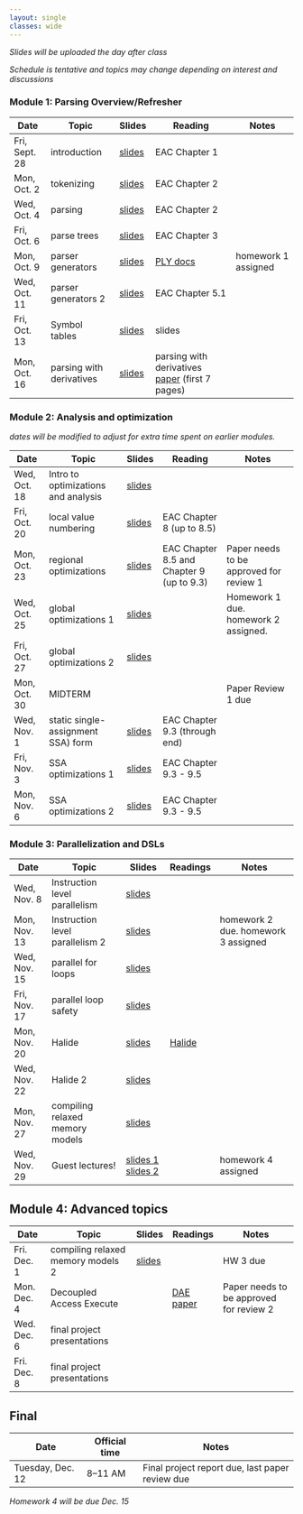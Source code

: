 ```yaml
---
layout: single
classes: wide
---
```


_Slides will be uploaded the day after class_

_Schedule is tentative and topics may change depending on interest and discussions_

### Module 1: Parsing Overview/Refresher

| Date             | Topic                                | Slides                 |   Reading       |  Notes 
|------------------|--------------------------------------|------------------------|-----------------|-
| Fri, Sept. 28    |  introduction                        | [slides](lectures/CSE211Sept29_fa2023.pdf) | EAC Chapter 1   | 
| Mon, Oct. 2      |  tokenizing                          | [slides](lectures/CSE211Oct2_fa2023.pdf)   | EAC Chapter 2   |
| Wed, Oct. 4      |  parsing                             | [slides](lectures/CSE211Oct4_fa2023.pdf)   | EAC Chapter 2   |
| Fri, Oct. 6      |  parse trees                         | [slides](lectures/CSE211Oct6_fa2023.pdf)   | EAC Chapter 3   | 
| Mon, Oct. 9      |  parser generators                   | [slides](lectures/CSE211Oct9_fa2023.pdf)   | [PLY docs](https://www.dabeaz.com/ply/) | homework 1 assigned
| Wed, Oct. 11     |  parser generators 2                 | [slides](lectures/CSE211Oct11_fa2023.pdf)  | EAC Chapter 5.1 | 
| Fri, Oct. 13     |  Symbol tables                       | [slides](lectures/CSE211Oct13_fa2023.pdf)  | slides |
| Mon, Oct. 16     |  parsing with derivatives            | [slides](lectures/CSE211Oct16_fa2023.pdf)  | parsing with derivatives [paper](https://www.ccs.neu.edu/home/turon/re-deriv.pdf) (first 7 pages)           |



### Module 2: Analysis and optimization

_dates will be modified to adjust for extra time spent on earlier modules._

| Date             | Topic                              | Slides                                     | Reading                                   | Notes
|------------------|------------------------------------|--------------------------------------------|-------------------------------------------|-
| Wed, Oct. 18     | Intro to optimizations and analysis| [slides](lectures/CSE211Oct18_fa2023.pdf)  |                                           | 
| Fri, Oct. 20     | local value numbering              | [slides](lectures/CSE211Oct20_fa2023.pdf)  | EAC Chapter 8 (up to 8.5)                 |
| Mon, Oct. 23     | regional optimizations             | [slides](lectures/CSE211Oct23_fa2023.pdf)  | EAC Chapter 8.5 and Chapter 9 (up to 9.3) | Paper needs to be approved for review 1
| Wed, Oct. 25     | global optimizations 1             | [slides](lectures/CSE211Oct25_fa2023.pdf)  |                                           | Homework 1 due. homework 2 assigned. 
| Fri, Oct. 27     | global optimizations 2             | [slides](lectures/CSE211Oct27_fa2023.pdf)  |                                           | 
| Mon, Oct. 30     | MIDTERM                            |        |                                   | Paper Review 1 due
| Wed, Nov. 1      | static single-assignment SSA) form | [slides](lectures/CSE211Nov1_fa2023.pdf)   | EAC Chapter 9.3 (through end)             | 
| Fri, Nov. 3      | SSA optimizations 1                | [slides](lectures/CSE211Nov3_fa2023.pdf)   | EAC Chapter 9.3 - 9.5                     | 
| Mon, Nov. 6      | SSA optimizations 2                | [slides](lectures/CSE211Nov6_fa2023.pdf)   | EAC Chapter 9.3 - 9.5             | 


### Module 3: Parallelization and DSLs

| Date             | Topic                             | Slides |  Readings      | Notes
|------------------|-----------------------------------|--------|----------------|-
| Wed, Nov. 8      | Instruction level parallelism     | [slides](lectures/CSE211Nov8_fa2023.pdf)       |                |
| Mon, Nov. 13     | Instruction level parallelism 2   | [slides](lectures/CSE211Nov13_fa2023.pdf)        |                | homework 2 due. homework 3 assigned
| Wed, Nov. 15     | parallel for loops                | [slides](lectures/CSE211Nov15_fa2023.pdf)       |                | 
| Fri, Nov. 17     | parallel loop safety              | [slides](lectures/CSE211Nov17_fa2023.pdf)       |                | 
| Mon, Nov. 20     | Halide                            | [slides](lectures/CSE211Nov20_fa2023.pdf)       |  [Halide](http://people.csail.mit.edu/jrk/halide-pldi13.pdf) |  
| Wed, Nov. 22     | Halide 2                          | [slides](lectures/CSE211Nov22_fa2023.pdf)       |   | 
| Mon, Nov. 27     | compiling relaxed memory models   | [slides](lectures/CSE211Nov27_fa2023.pdf)       |                | 
| Wed, Nov. 29     | Guest lectures!                 | [slides 1](lectures/LLVM-MLGO.pdf) [slides 2](lectures/GRANITE.pdf)   |    | homework 4 assigned



## Module 4: Advanced topics

| Date             | Topic                        | Slides  | Readings | Notes
|------------------|------------------------------|---------|----------|- 
| Fri. Dec. 1      | compiling relaxed memory models 2     |  [slides](lectures/CSE211Dec1_fa2023.pdf)       |        | HW 3 due
| Mon. Dec. 4      | Decoupled Access Execute                          |         | [DAE paper](https://courses.cs.washington.edu/courses/cse590g/04sp/Smith-1982-Decoupled-Access-Execute-Computer-Architectures.pdf)            | Paper needs to be approved for review 2
| Wed. Dec. 6      | final project presentations  |         |          | 
| Fri. Dec. 8      | final project presentations  |         |          | 


## Final


| Date             | Official time   | Notes  
|------------------|-----------------|--------
| Tuesday, Dec. 12 | 8–11 AM         | Final project report due, last paper review due

_Homework 4 will be due Dec. 15_


